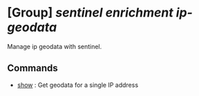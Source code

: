 # [Group] _sentinel enrichment ip-geodata_

Manage ip geodata with sentinel.

## Commands

- [show](/Commands/sentinel/enrichment/ip-geodata/_show.md)
: Get geodata for a single IP address
